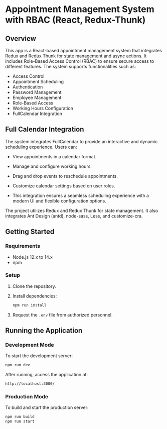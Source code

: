 # Appointment Management System with RBAC (React, Redux-Thunk)

## Overview

This app is a React-based appointment management system that integrates Redux and Redux Thunk for state management and async actions. It includes Role-Based Access Control (RBAC) to ensure secure access to different features. The system supports functionalities such as:

- Access Control
- Appointment Scheduling
- Authentication
- Password Management
- Employee Management
- Role-Based Access
- Working Hours Configuration
- FullCalendar Integration

## Full Calendar Integration

The system integrates FullCalendar to provide an interactive and dynamic scheduling experience. Users can:

- View appointments in a calendar format.

- Manage and configure working hours.

- Drag and drop events to reschedule appointments.

- Customize calendar settings based on user roles.

- This integration ensures a seamless scheduling experience with a modern UI and flexible configuration options.

The project utilizes Redux and Redux Thunk for state management. It also integrates Ant Design (antd), node-sass, Less, and customize-cra.

## Getting Started

### Requirements

- Node.js 12.x to 14.x 
- npm

### Setup

1. Clone the repository.
2. Install dependencies:

   ```sh
   npm run install
   ```

3. Request the `.env` file from authorized personnel.

## Running the Application

### Development Mode

To start the development server:

```sh
npm run dev
```

After running, access the application at:

```sh
http://localhost:3000/
```

### Production Mode

To build and start the production server:

```sh
npm run build
npm run start
```
